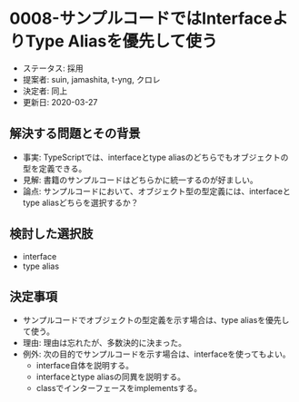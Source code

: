 # 0008-サンプルコードではInterfaceよりType Aliasを優先して使う

- ステータス: 採用
- 提案者: suin, jamashita, t-yng, クロレ
- 決定者: 同上
- 更新日: 2020-03-27

## 解決する問題とその背景

- 事実: TypeScriptでは、interfaceとtype aliasのどちらでもオブジェクトの型を定義できる。
- 見解: 書籍のサンプルコードはどちらかに統一するのが好ましい。
- 論点: サンプルコードにおいて、オブジェクト型の型定義には、interfaceとtype aliasどちらを選択するか？

## 検討した選択肢

- interface
- type alias

## 決定事項

- サンプルコードでオブジェクトの型定義を示す場合は、type aliasを優先して使う。
- 理由: 理由は忘れたが、多数決的に決まった。
- 例外: 次の目的でサンプルコードを示す場合は、interfaceを使ってもよい。
  - interface自体を説明する。
  - interfaceとtype aliasの同異を説明する。
  - classでインターフェースをimplementsする。
